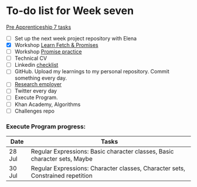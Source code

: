 # To-do list for Week seven

[Pre Apprenticeship 7 tasks](https://learn.foundersandcoders.com/course/syllabus/pre-app-7/schedule/)

- [ ] Set up the next week project repository with Elena
- [x] Workshop [Learn Fetch & Promises](https://learn.foundersandcoders.com/workshops/learn-fetch/)
- [ ] Workshop [Promise practice](https://learn.foundersandcoders.com/workshops/promise-practice/)
- [ ] Technical CV
- [ ] Linkedin [checklist](https://s3.amazonaws.com/learntocodewith.me/LinkedIn/profile-checklist.pdf)
- [ ] GitHub. Upload my learnings to my personal repository. Commit something every day.
- [ ] [Research employer](https://airtable.com/shriAJxQAYM7UHUHi)
- [ ] Twitter every day
- [ ] Execute Program.
- [ ] Khan Academy, Algorithms
- [ ] Challenges repo

### Execute Program progress:

| Date   | Tasks                                                                          |
| ------ | ------------------------------------------------------------------------------ |
| 28 Jul | Regular Expressions: Basic character classes, Basic character sets, Maybe      |
| 30 Jul | Regular Expressions: Character classes, Character sets, Constrained repetition |
